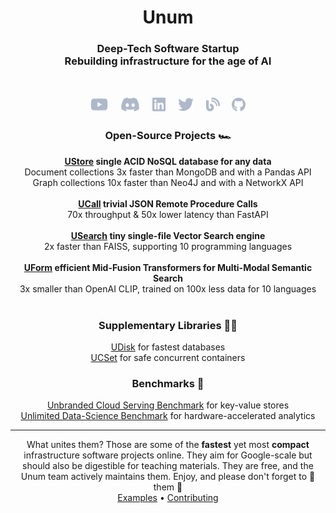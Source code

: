 <h1 align="center">Unum</h1>
<h3 align="center">
Deep-Tech Software Startup<br/>
Rebuilding infrastructure for the age of AI
</h3>
<br/>

<p align="center">
<a href="https://www.youtube.com/watch?v=ybWeUf_hC7o"><img height="25" src="https://github.com/unum-cloud/.github/raw/main/assets/youtube.svg" alt="Youtube"></a>
&nbsp;&nbsp;&nbsp;
<a href="https://discord.gg/4mxGrenbNt"><img height="25" src="https://github.com/unum-cloud/.github/raw/main/assets/discord.svg" alt="Discord"></a>
&nbsp;&nbsp;&nbsp;
<a href="https://www.linkedin.com/company/unum-cloud/"><img height="25" src="https://github.com/unum-cloud/.github/raw/main/assets/linkedin.svg" alt="LinkedIn"></a>
&nbsp;&nbsp;&nbsp;
<a href="https://twitter.com/unum_cloud"><img height="25" src="https://github.com/unum-cloud/.github/raw/main/assets/twitter.svg" alt="Twitter"></a>
&nbsp;&nbsp;&nbsp;
<a href="https://unum.cloud/blog"><img height="25" src="https://github.com/unum-cloud/.github/raw/main/assets/blog.svg" alt="Blog"></a>
&nbsp;&nbsp;&nbsp;
<a href="https://github.com/unum-cloud/ukv"><img height="25" src="https://github.com/unum-cloud/.github/raw/main/assets/github.svg" alt="GitHub"></a>
</p>

<h3 align="center">Open-Source Projects 🏎️</h3>

<p align="center">
<b><a href="https://github.com/unum-cloud/ustore">UStore</a> single ACID NoSQL database for any data</b><br/>
Document collections 3x faster than MongoDB and with a Pandas API<br/>
Graph collections 10x faster than Neo4J and with a NetworkX API<br/>
<br/>
<b><a href="https://github.com/unum-cloud/ucall">UCall</a> trivial JSON Remote Procedure Calls</b><br/>
70x throughput & 50x lower latency than FastAPI<br/>
<br/>
<b><a href="https://github.com/unum-cloud/usearch">USearch</a> tiny single-file Vector Search engine</b><br/>
2x faster than FAISS, supporting 10 programming languages<br/>
<br/>
<b><a href="https://github.com/unum-cloud/uform">UForm</a> efficient Mid-Fusion Transformers for Multi-Modal Semantic Search</b><br/>
3x smaller than OpenAI CLIP, trained on 100x less data for 10 languages<br/>
<br/>
</p>

<h3 align="center">Supplementary Libraries 👩‍💻</h3>

<p align="center">
<a href="https://github.com/unum-cloud/udisk">UDisk</a> for fastest databases<br/>
<a href="https://github.com/unum-cloud/ucset">UCSet</a> for safe concurrent containers<br/>
</p>

<h3 align="center">Benchmarks 🍿</h3>

<p align="center">
<a href="https://github.com/unum-cloud/ucsb">Unbranded Cloud Serving Benchmark</a> for key-value stores<br/>
<a href="https://github.com/unum-cloud/udsb">Unlimited Data-Science Benchmark</a> for hardware-accelerated analytics<br/>
</p>


<hr>
<div align="center">
What unites them?
Those are some of the <b>fastest</b> yet most <b>compact</b> infrastructure software projects online.
They aim for Google-scale but should also be digestible for teaching materials.
They are free, and the Unum team actively maintains them.
Enjoy, and please don't forget to 🌟 them 🤗
</div>
<div align="center">
<a href="https://github.com/unum-cloud/examples">Examples</a>
•
<a href="https://github.com/unum-cloud/awesome/blob/main/Workflow.md">Contributing</a>
</div>
